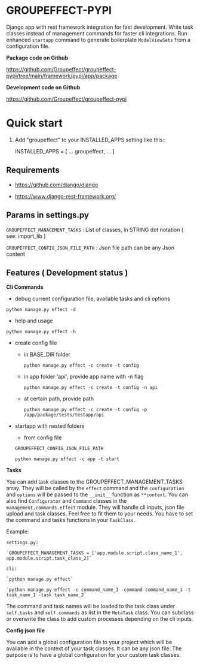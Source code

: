 # GROUPEFFECT-PYPI

Django app with rest framework integration for fast development.
Write task classes instead of management commands for faster cli integrations.
Run enhanced `startapp` command to generate boilerplate `ModelViewSets` from a configuration file.

**Package code on Github**

https://github.com/Groupeffect/groupeffect-pypi/tree/main/framework/pypi/app/package

**Development code on Github**

https://github.com/Groupeffect/groupeffect-pypi


# Quick start

1. Add "groupeffect" to your INSTALLED_APPS setting like this::

    INSTALLED_APPS = [ 
        ... 
        groupeffect,
        ...
    ]

## Requirements

- https://github.com/django/django

- https://www.django-rest-framework.org/

## Params in settings.py

`GROUPEFFECT_MANAGEMENT_TASKS` : List of classes, in STRING dot notation ( see: import_lib ) 

`GROUPEFFECT_CONFIG_JSON_FILE_PATH` : Json file path can be any Json content 

## Features ( Development status )

**Cli Commands**

- debug current configuration file, available tasks and cli options 

`python manage.py effect -d`

- help and usage

`python manage.py effect -h`

- create config file

    - in BASE_DIR folder  
    
        `python manage.py effect -c create -t config`
    
    - in app folder 'api', provide app name with -n flag  
    
        `python manage.py effect -c create -t config -n api`
    
    - at certain path, provide path
    
        `python manage.py effect -c create -t config -p /app/package/tests/testapp/api`

- startapp with nested folders

    - from config file

    `GROUPEFFECT_CONFIG_JSON_FILE_PATH`

    `python manage.py effect -c app -t start`


**Tasks** 

You can add task classes to the GROUPEFFECT_MANAGEMENT_TASKS array. They will be called by the `effect` command and the `configuration` and `options` will be passed to the `__init__` function as `**context`. You can also find `Configurator` and `Command` classes in the `management.commands.effect` module. They will handle cli inputs, json file upload and task classes. Feel free to fit them to your needs. You have to set the command and tasks functions in your `TaskClass`.

Example: 

    settings.py:

    `GROUPEFFECT_MANAGEMENT_TASKS = ['app.module.script.class_name_1', app.module.script.task_class_2]`

    cli:

    `python manage.py effect`

    `python manage.py effect -c command_name_1 -command command_name_1 -t task_name_1 -task task_name_2`

The command and task names will be loaded to the task class under `self.tasks` and `self.commands` as list in the `MetaTask` class. You can subclass or overwrite the class to add custom processes depending on the cli inputs.

**Config json file**

You can add a global configuration file to your project which will be available in the
context of your task classes. It can be any json file. The purpose is to have a global
configuration for your custom task classes.

